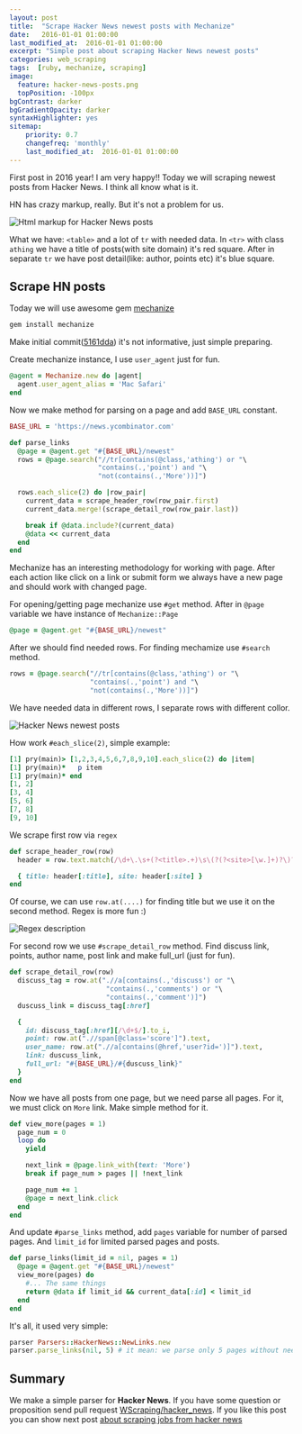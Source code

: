 ```yaml
---
layout: post
title:  "Scrape Hacker News newest posts with Mechanize"
date:   2016-01-01 01:00:00
last_modified_at:  2016-01-01 01:00:00
excerpt: "Simple post about scraping Hacker News newest posts"
categories: web_scraping
tags:  [ruby, mechanize, scraping]
image:
  feature: hacker-news-posts.png
  topPosition: -100px
bgContrast: darker
bgGradientOpacity: darker
syntaxHighlighter: yes
sitemap:
    priority: 0.7
    changefreq: 'monthly'
    last_modified_at:  2016-01-01 01:00:00
---
```


First post in 2016 year! I am very happy!!
Today we will scraping newest posts from Hacker News. I think all know what is it.

HN has crazy markup, really. But it's not a problem for us.

<img class="responsive-img" src="{{ site.baseurl_posts_img }}/hacker_news/posts.png" title="Parse Hacker News newest posts" alt="Html markup for Hacker News posts"/>

What we have:
`<table>` and a lot of `tr` with needed data. In `<tr>` with class `athing` we have a title of posts(with site domain) it's red square. After in separate `tr` we have post detail(like: author, points etc) it's blue square.

## Scrape HN posts

Today we will use awesome gem  <a href="https://github.com/sparklemotion/mechanize" rel="nofollow" target="_blank">mechanize</a>

~~~ ruby
gem install mechanize
~~~

Make initial commit(<a href="https://github.com/WScraping/hacker_news/commit/5161dda08b308ea8eb84c843ee963f80e61320cd" rel="nofollow" target="_blank">5161dda</a>) it's not informative, just simple preparing.

Create mechanize instance, I use `user_agent` just for fun.

~~~ ruby
@agent = Mechanize.new do |agent|
  agent.user_agent_alias = 'Mac Safari'
end
~~~

Now we make method for parsing on a page and add `BASE_URL` constant.

~~~ ruby
BASE_URL = 'https://news.ycombinator.com'
~~~

~~~ ruby
def parse_links
  @page = @agent.get "#{BASE_URL}/newest"
  rows = @page.search("//tr[contains(@class,'athing') or "\
                      "contains(.,'point') and "\
                      "not(contains(.,'More'))]")

  rows.each_slice(2) do |row_pair|
    current_data = scrape_header_row(row_pair.first)
    current_data.merge!(scrape_detail_row(row_pair.last))

    break if @data.include?(current_data)
    @data << current_data
  end
end
~~~

Mechanize has an interesting methodology for working with page. After each action
like click on a link or submit form we always have a new page and should work with
changed page.

For opening/getting page mechanize use `#get` method. After in `@page` variable we have instance of `Mechanize::Page`

~~~ ruby
@page = @agent.get "#{BASE_URL}/newest"
~~~

After we should find needed rows. For finding mechamize use `#search` method.

~~~ ruby
rows = @page.search("//tr[contains(@class,'athing') or "\
                    "contains(.,'point') and "\
                    "not(contains(.,'More'))]")
~~~

We have needed data in different rows, I separate rows with different collor.

<img class="responsive-img" src="{{ site.baseurl_posts_img }}/hacker_news/post_numbers.png" title="Hacker News newest posts"/>

How work `#each_slice(2)`, simple example:

~~~ ruby
[1] pry(main)> [1,2,3,4,5,6,7,8,9,10].each_slice(2) do |item|
[1] pry(main)*   p item
[1] pry(main)* end
[1, 2]
[3, 4]
[5, 6]
[7, 8]
[9, 10]
~~~

We scrape first row via `regex`

~~~ ruby
def scrape_header_row(row)
  header = row.text.match(/\d+\.\s+(?<title>.+)\s\(?(?<site>[\w.]+)?\)?/)

  { title: header[:title], site: header[:site] }
end
~~~

Of course, we can use `row.at(....)` for finding title but we use it on the second method. Regex is more fun :)

<img class="responsive-img" src="{{ site.baseurl_posts_img }}/hacker_news/header_regex.png" title="Regex for hacker news" alt="Regex description"/>

For second row we use `#scrape_detail_row` method. Find discuss link, points, author name, post link and make full_url (just for fun).

~~~ ruby
def scrape_detail_row(row)
  discuss_tag = row.at(".//a[contains(.,'discuss') or "\
                        "contains(.,'comments') or "\
                        "contains(.,'comment')]")
  duscuss_link = discuss_tag[:href]

  {
    id: discuss_tag[:href][/\d+$/].to_i,
    point: row.at(".//span[@class='score']").text,
    user_name: row.at(".//a[contains(@href,'user?id=')]").text,
    link: duscuss_link,
    full_url: "#{BASE_URL}/#{duscuss_link}"
  }
end
~~~

Now we have all posts from one page, but we need parse all pages. For it, we must click on `More` link. Make simple method for it.

~~~ ruby
def view_more(pages = 1)
  page_num = 0
  loop do
    yield

    next_link = @page.link_with(text: 'More')
    break if page_num > pages || !next_link

    page_num += 1
    @page = next_link.click
  end
end
~~~

And update `#parse_links` method, add `pages` variable for number of parsed pages. And `limit_id` for limited parsed pages and posts.

~~~ ruby
def parse_links(limit_id = nil, pages = 1)
  @page = @agent.get "#{BASE_URL}/newest"
  view_more(pages) do
    #... The same things
    return @data if limit_id && current_data[:id] < limit_id
  end
end
~~~

It's all, it used very simple:

~~~ ruby
parser Parsers::HackerNews::NewLinks.new
parser.parse_links(nil, 5) # it mean: we parse only 5 pages without needed id
~~~

## Summary

We make a simple parser for **Hacker News**. If you have some question or proposition send pull request <a href="https://github.com/WScraping/hacker_news" target="_blank">WScraping/hacker_news</a>. If you like this post you can show next post <a href='http://max-si-m.github.io/scraping-jobs-from-haker-news/' target='_blank'> about scraping jobs from hacker news</a>
